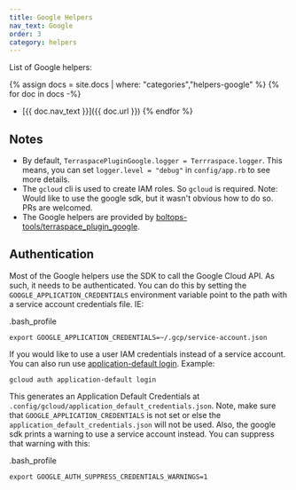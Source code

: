 ```yaml
---
title: Google Helpers
nav_text: Google
order: 3
category: helpers
---
```


List of Google helpers:

{% assign docs = site.docs | where: "categories","helpers-google" %}
{% for doc in docs -%}
  * [{{ doc.nav_text }}]({{ doc.url }})
{% endfor %}

## Notes

* By default, `TerraspacePluginGoogle.logger = Terrraspace.logger`. This means, you can set `logger.level = "debug"` in `config/app.rb` to see more details.
* The `gcloud` cli is used to create IAM roles. So `gcloud` is required. Note: Would like to use the google sdk, but it wasn't obvious how to do so. PRs are welcomed.
* The Google helpers are provided by [boltops-tools/terraspace_plugin_google](https://github.com/boltops-tools/terraspace_plugin_google).

## Authentication

Most of the Google helpers use the SDK to call the Google Cloud API. As such, it needs to be authenticated.  You can do this by setting the `GOOGLE_APPLICATION_CREDENTIALS` environment variable point to the path with a service account credentials file. IE:

.bash_profile

    export GOOGLE_APPLICATION_CREDENTIALS=~/.gcp/service-account.json

If you would like to use a user IAM credentials instead of a service account. You can also run use [application-default login](https://cloud.google.com/sdk/gcloud/reference/auth/application-default/login). Example:

    gcloud auth application-default login

This generates an Application Default Credentials at `.config/gcloud/application_default_credentials.json`. Note, make sure that `GOOGLE_APPLICATION_CREDENTIALS` is not set or else the `application_default_credentials.json` will not be used.  Also, the google sdk prints a warning to use a service account instead. You can suppress that warning with this:

.bash_profile

    export GOOGLE_AUTH_SUPPRESS_CREDENTIALS_WARNINGS=1
